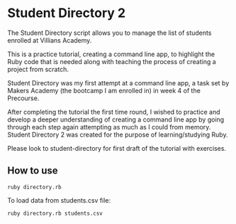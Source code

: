 # Student Directory 2 #

The Student Directory script allows you to manage the list of students enrolled at
Villians Academy.

This is a practice tutorial, creating a command line app,
to highlight the Ruby code that is needed along with teaching the process
of creating a project from scratch.

Student Directory was my first attempt at a command line app, a task set by Makers Academy (the bootcamp I am enrolled in) in week 4 of the Precourse.

After completing the tutorial the first time round, I wished to practice and develop a deeper
understanding of creating a command line app by going through each step again attempting as much 
as I could from memory. Student Directory 2 was created for the purpose of learning/studying Ruby.

Please look to student-directory for first draft of the tutorial with exercises.

## How to use ##

```shell
ruby directory.rb 
```

To load data from students.csv file:

```shell
ruby directory.rb students.csv
````
